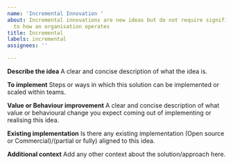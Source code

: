 ```yaml
---
name: 'Incremental Innovation '
about: Incremental innovations are new ideas but do not require significant changes
  to how an organisation operates
title: Incremental
labels: incremental
assignees: ''

---
```


**Describe the idea**
A clear and concise description of what the idea is.

**To implement**
Steps or ways in which this solution can be implemented or scaled within teams.

**Value or Behaviour improvement**
A clear and concise description of what value or behavioural change you expect coming out of implementing or realising this idea.

**Existing implementation**
Is there any existing implementation (Open source or Commercial)/(partial or fully) aligned to this idea.

**Additional context**
Add any other context about the solution/approach here.
